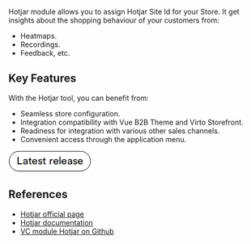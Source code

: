Hotjar module allows you to assign Hotjar Site Id for your Store. It get insights about the shopping behaviour of your customers from:

* Heatmaps. 
* Recordings.
* Feedback, etc.

## Key Features

With the Hotjar tool, you can benefit from:

- Seamless store configuration.
- Integration compatibility with Vue B2B Theme and Virto Storefront.
- Readiness for integration with various other sales channels.
- Convenient access through the application menu.

[![Download latest Hotjar module version](media/latest_release.png)](https://github.com/VirtoCommerce/vc-module-hotjar/releases)

## References

* [Hotjar official page](https://www.hotjar.com/)
* [Hotjar documentation](https://help.hotjar.com/hc/en-us)
* [VC module Hotjar on Github](https://github.com/VirtoCommerce/vc-module-hotjar/blob/dev/docs/index.md) 


